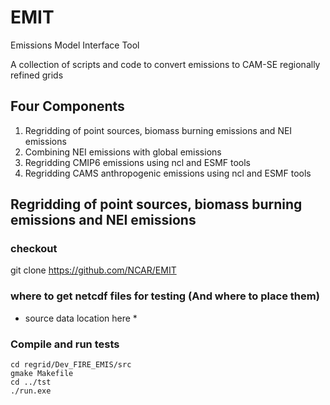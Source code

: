 # EMIT
Emissions Model Interface Tool

A collection of scripts and code to convert emissions to CAM-SE regionally refined grids

## Four Components
1. Regridding of point sources, biomass burning emissions and NEI emissions 
2. Combining NEI emissions with global emissions
3. Regridding CMIP6 emissions using ncl and ESMF tools
4. Regridding CAMS anthropogenic emissions using ncl and ESMF tools

## Regridding of point sources, biomass burning emissions and NEI emissions

###  checkout
git clone https://github.com/NCAR/EMIT
### where to get netcdf files for testing (And where to place them)
* source data location here *
### Compile and run tests
```
cd regrid/Dev_FIRE_EMIS/src
gmake Makefile
cd ../tst
./run.exe
```


